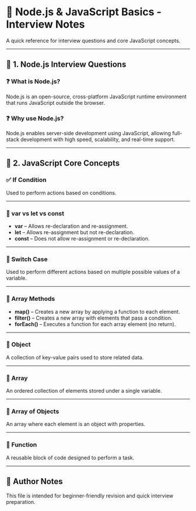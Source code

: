 # 🧠 Node.js & JavaScript Basics - Interview Notes

A quick reference for interview questions and core JavaScript concepts.

---

## 📌 1. Node.js Interview Questions

### ❓ What is Node.js?
Node.js is an open-source, cross-platform JavaScript runtime environment that runs JavaScript outside the browser.

### ❓ Why use Node.js?
Node.js enables server-side development using JavaScript, allowing full-stack development with high speed, scalability, and real-time support.

---

## 🧪 2. JavaScript Core Concepts

### ✅ If Condition
Used to perform actions based on conditions.

---

### 🔁 var vs let vs const

- **var** – Allows re-declaration and re-assignment.
- **let** – Allows re-assignment but not re-declaration.
- **const** – Does not allow re-assignment or re-declaration.

---

### 🧲 Switch Case
Used to perform different actions based on multiple possible values of a variable.

---

### 🔄 Array Methods

- **map()** – Creates a new array by applying a function to each element.
- **filter()** – Creates a new array with elements that pass a condition.
- **forEach()** – Executes a function for each array element (no return).

---

### 👤 Object
A collection of key-value pairs used to store related data.

---

### 🧮 Array
An ordered collection of elements stored under a single variable.

---

### 👥 Array of Objects
An array where each element is an object with properties.

---

### 🧠 Function
A reusable block of code designed to perform a task.

---

## 📁 Author Notes

This file is intended for beginner-friendly revision and quick interview preparation.
